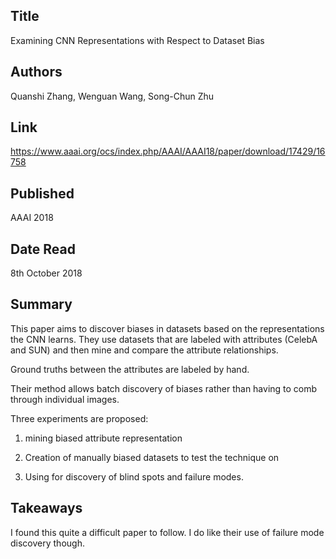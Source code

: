 ## Title
Examining CNN Representations with Respect to Dataset Bias


## Authors
Quanshi Zhang, Wenguan Wang, Song-Chun Zhu


## Link
https://www.aaai.org/ocs/index.php/AAAI/AAAI18/paper/download/17429/16758



## Published
AAAI 2018


## Date Read
8th October 2018


## Summary 
This paper aims to discover biases in datasets based on the
representations the CNN learns. They use datasets that are labeled with
attributes (CelebA and SUN) and then mine and compare the attribute
relationships.

Ground truths between the attributes are labeled by hand.

Their method allows batch discovery of biases rather than having to comb through
individual images.

Three experiments are proposed: 

1) mining biased attribute representation

2) Creation of manually biased datasets to test the technique on

3) Using for discovery of blind spots and failure modes.


## Takeaways

I found this quite a difficult paper to follow. I do like their use of failure
mode discovery though.




